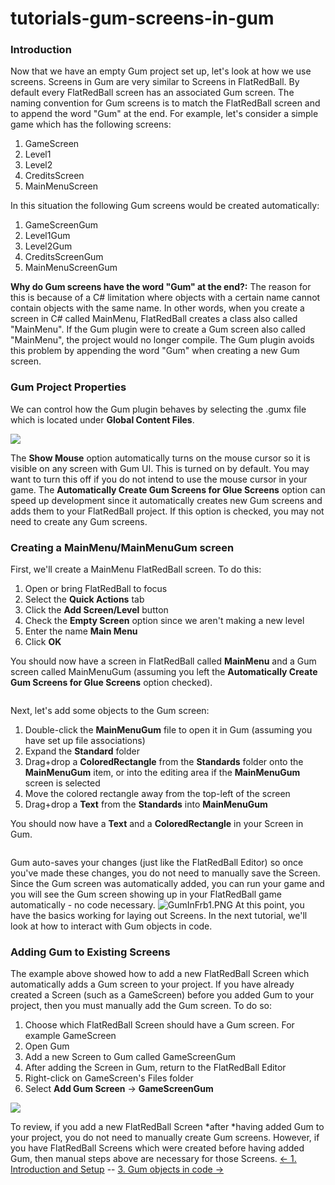# tutorials-gum-screens-in-gum

### Introduction

Now that we have an empty Gum project set up, let's look at how we use screens. Screens in Gum are very similar to Screens in FlatRedBall. By default every FlatRedBall screen has an associated Gum screen. The naming convention for Gum screens is to match the FlatRedBall screen and to append the word "Gum" at the end. For example, let's consider a simple game which has the following screens:

1. GameScreen
2. Level1
3. Level2
4. CreditsScreen
5. MainMenuScreen

In this situation the following Gum screens would be created automatically:

1. GameScreenGum
2. Level1Gum
3. Level2Gum
4. CreditsScreenGum
5. MainMenuScreenGum

**Why do Gum screens have the word "Gum" at the end?:** The reason for this is because of a C# limitation where objects with a certain name cannot contain objects with the same name. In other words, when you create a screen in C# called MainMenu, FlatRedBall creates a class also called "MainMenu". If the Gum plugin were to create a Gum screen also called "MainMenu", the project would no longer compile. The Gum plugin avoids this problem by appending the word "Gum" when creating a new Gum screen.

### Gum Project Properties

We can control how the Gum plugin behaves by selecting the .gumx file which is located under **Global Content Files**.

![](../../media/2019-03-img\_5c78b5c1b4f64.png)

The **Show Mouse** option automatically turns on the mouse cursor so it is visible on any screen with Gum UI. This is turned on by default. You may want to turn this off if you do not intend to use the mouse cursor in your game. The **Automatically Create Gum Screens for Glue Screens** option can speed up development since it automatically creates new Gum screens and adds them to your FlatRedBall project. If this option is checked, you may not need to create any Gum screens.

### Creating a MainMenu/MainMenuGum screen

First, we'll create a MainMenu FlatRedBall screen. To do this:

1. Open or bring FlatRedBall to focus
2. Select the **Quick Actions** tab
3. Click the **Add Screen/Level** button
4. Check the **Empty Screen** option since we aren't making a new level
5. Enter the name **Main Menu**
6. Click **OK**

You should now have a screen in FlatRedBall called **MainMenu** and a Gum screen called MainMenuGum (assuming you left the **Automatically Create Gum Screens for Glue Screens** option checked). 

<figure><img src="../../media/2016-01-2021\_March\_07\_074750.gif" alt=""><figcaption></figcaption></figure>

 Next, let's add some objects to the Gum screen:

1. Double-click the **MainMenuGum** file to open it in Gum (assuming you have set up file associations)
2. Expand the **Standard** folder
3. Drag+drop a **ColoredRectangle** from the **Standards** folder onto the **MainMenuGum** item, or into the editing area if the **MainMenuGum** screen is selected
4. Move the colored rectangle away from the top-left of the screen
5. Drag+drop a **Text** from the **Standards** into **MainMenuGum**

You should now have a **Text** and a **ColoredRectangle** in your Screen in Gum. 

<figure><img src="../../media/2016-01-2021\_March\_07\_072857.gif" alt=""><figcaption></figcaption></figure>

 Gum auto-saves your changes (just like the FlatRedBall Editor) so once you've made these changes, you do not need to manually save the Screen. Since the Gum screen was automatically added, you can run your game and you will see the Gum screen showing up in your FlatRedBall game automatically - no code necessary. ![GumInFrb1.PNG](../../media/migrated\_media-GumInFrb1.PNG) At this point, you have the basics working for laying out Screens. In the next tutorial, we'll look at how to interact with Gum objects in code.

### Adding Gum to Existing Screens

The example above showed how to add a new FlatRedBall Screen which automatically adds a Gum screen to your project. If you have already created a Screen (such as a GameScreen) before you added Gum to your project, then you must manually add the Gum screen. To do so:

1. Choose which FlatRedBall Screen should have a Gum screen. For example GameScreen
2. Open Gum
3. Add a new Screen to Gum called GameScreenGum
4. After adding the Screen in Gum, return to the FlatRedBall Editor
5. Right-click on GameScreen's Files folder
6. Select **Add Gum Screen** -> **GameScreenGum**

![](../../media/2023-05-img\_646f4adbedd07.png)

To review, if you add a new FlatRedBall Screen \*after \*having added Gum to your project, you do not need to manually create Gum screens. However, if you have FlatRedBall Screens which were created before having added Gum, then manual steps above are necessary for those Screens. [<- 1. Introduction and Setup](tutorials-gum-introduction-and-setup.md) -- [3. Gum objects in code ->](tutorials-gum-gum-objects-in-code.md)
